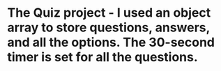 ﻿# The Quiz project - I used an object array to store questions, answers, and all the options. The 30-second timer is set for all the questions.
